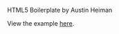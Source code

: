 HTML5 Boilerplate by Austin Heiman

View the example [here](http://atheiman.github.io/html-boilerplate/).
